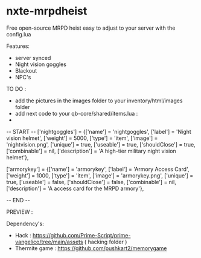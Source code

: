 # nxte-mrpdheist
 Free open-source MRPD heist easy to adjust to your server with the config.lua

Features:
- server synced
- Night vision goggles
- Blackout 
- NPC's 
 
TO DO :
- add the pictures in the images folder to your inventory/html/images folder
- add next code to your qb-core/shared/items.lua :
- 
-- START --
['nightgoggles'] 			 		= {['name'] = 'nightgoggles', 					['label'] = 'Night vision helmet', 		['weight'] = 5000, 		['type'] = 'item', 		['image'] = 'nightvision.png', 			['unique'] = true, 		['useable'] = true, 	['shouldClose'] = true,    ['combinable'] = nil,   ['description'] = 'A high-tier military night vision helmet'},

['armorykey'] 			 			= {['name'] = 'armorykey', 						['label'] = 'Armory Access Card', 		['weight'] = 1000, 		['type'] = 'item', 		['image'] = 'armorykey.png', 			['unique'] = true, 		['useable'] = false, 	['shouldClose'] = false,   ['combinable'] = nil,   ['description'] = 'A access card for the MRPD armory'},

-- END --

PREVIEW :


Dependency's:
- Hack : https://github.com/Prime-Script/prime-vangelico/tree/main/assets ( hacking folder )
- Thermite game : https://github.com/pushkart2/memorygame
